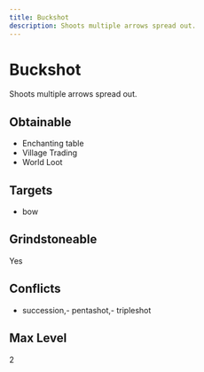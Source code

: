 ```yaml
---
title: Buckshot
description: Shoots multiple arrows spread out.
---
```

# Buckshot
Shoots multiple arrows spread out.
## Obtainable
- Enchanting table
- Village Trading
- World Loot
## Targets
- bow
## Grindstoneable
Yes
## Conflicts
- succession,- pentashot,- tripleshot
## Max Level
2
